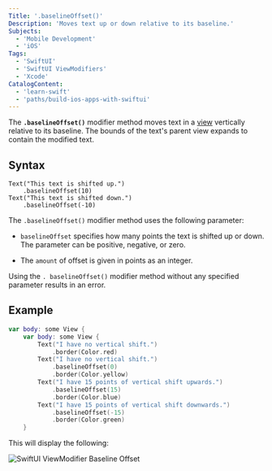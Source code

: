 ```yaml
---
Title: '.baselineOffset()'
Description: 'Moves text up or down relative to its baseline.'
Subjects:
  - 'Mobile Development'
  - 'iOS'
Tags:
  - 'SwiftUI'
  - 'SwiftUI ViewModifiers'
  - 'Xcode'
CatalogContent:
  - 'learn-swift'
  - 'paths/build-ios-apps-with-swiftui'
---
```


The **`.baselineOffset()`** modifier method moves text in a [view](https://www.codecademy.com/resources/docs/swiftui/views) vertically relative to its baseline. The bounds of the text's parent view expands to contain the modified text.

## Syntax

```pseudo
Text("This text is shifted up.")
    .baselineOffset(10)
Text("This text is shifted down.")
    .baselineOffset(-10)
```

The `.baselineOffset()` modifier method uses the following parameter:

- `baselineOffset` specifies how many points the text is shifted up or down. The parameter can be positive, negative, or zero.

- The `amount` of offset is given in points as an integer.

Using the `. baselineOffset()` modifier method without any specified parameter results in an error.

## Example

```swift
var body: some View {
    var body: some View {
        Text("I have no vertical shift.")
            .border(Color.red)
        Text("I have no vertical shift.")
            .baselineOffset(0)
            .border(Color.yellow)
        Text("I have 15 points of vertical shift upwards.")
            .baselineOffset(15)
            .border(Color.blue)
        Text("I have 15 points of vertical shift downwards.")
            .baselineOffset(-15)
            .border(Color.green)
    }
```

This will display the following:

![SwiftUI ViewModifier Baseline Offset](https://raw.githubusercontent.com/Codecademy/docs/main/media/swiftui-viewmodifier-baselineoffset.png)
